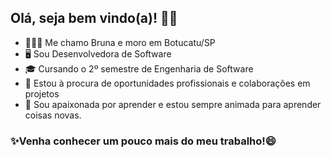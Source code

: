 ## Olá, seja bem vindo(a)! 👋🏿

- 💁🏾‍♀️ Me chamo Bruna e moro em Botucatu/SP
- 🖥️ Sou Desenvolvedora de Software
- 🎓 Cursando o 2º semestre de Engenharia de Software
- 🔭 Estou à procura de oportunidades profissionais e colaborações em projetos
- 🚀 Sou apaixonada por aprender e estou sempre animada para aprender coisas novas.

### ✨Venha conhecer um pouco mais do meu trabalho!😄
